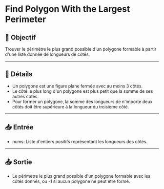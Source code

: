# Find Polygon With the Largest Perimeter

## 🎯 Objectif

Trouver le périmètre le plus grand possible d'un polygone formable à partir d'une liste donnée de longueurs de côtés.

---

## 📝 Détails

  - Un polygone est une figure plane fermée avec au moins 3 côtés.
  - Le côté le plus long d'un polygone est plus petit que la somme de ses autres côtés.
  - Pour former un polygone, la somme des longueurs de n'importe deux côtés doit être supérieure à la longueur du troisième côté.

---

## 📥 Entrée

  - nums: Liste d'entiers positifs représentant les longueurs des côtés.

---

## 📤 Sortie

  - Le périmètre le plus grand possible d'un polygone formable avec les côtés donnés, ou -1 si aucun polygone ne peut être formé.


